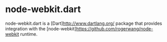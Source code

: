 node-webkit.dart
================

node-webkit.dart is a [Dart]<http://www.dartlang.org/> package that provides integration with the [node-webkit]<https://github.com/rogerwang/node-webkit> runtime.



